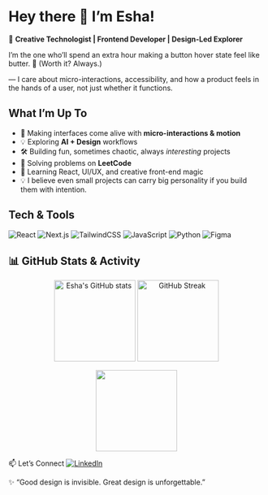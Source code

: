 # Hey there 👋 I’m Esha!  

🌸 **Creative Technologist | Frontend Developer | Design-Led Explorer**  

I’m the one who’ll spend an extra hour making a button hover state feel like butter. 🧈 (Worth it? Always.)

— I care about micro-interactions, accessibility, and how a product feels in the hands of a user, not just whether it functions.



## What I’m Up To
- 🎨 Making interfaces come alive with **micro-interactions & motion**  
- 💡 Exploring **AI + Design** workflows  
- 🛠️ Building fun, sometimes chaotic, always *interesting* projects  
- 🧩 Solving problems on **LeetCode**
- 🌱 Learning React, UI/UX, and creative front-end magic
- 💡 I believe even small projects can carry big personality if you build them with intention.



## Tech & Tools
![React](https://img.shields.io/badge/React-20232A?style=for-the-badge&logo=react&logoColor=61DAFB)
![Next.js](https://img.shields.io/badge/Next.js-000000?style=for-the-badge&logo=nextdotjs&logoColor=white)
![TailwindCSS](https://img.shields.io/badge/Tailwind-06B6D4?style=for-the-badge&logo=tailwindcss&logoColor=white)
![JavaScript](https://img.shields.io/badge/JavaScript-F7E017?style=for-the-badge&logo=javascript&logoColor=000000)
![Python](https://img.shields.io/badge/Python-3776AB?style=for-the-badge&logo=python&logoColor=white)
![Figma](https://img.shields.io/badge/Figma-000000?style=for-the-badge&logo=figma&logoColor=white)



## 📊 GitHub Stats & Activity
<p align="center">
  <img src="https://github-readme-stats.vercel.app/api?username=esha-sha&show_icons=true&theme=radical" alt="Esha's GitHub stats" height="160"/>
  <img src="https://github-readme-streak-stats.herokuapp.com/?user=esha-sha&theme=radical" alt="GitHub Streak" height="160"/>
</p>

<p align="center">
  <img src="https://github-readme-stats.vercel.app/api/top-langs/?username=esha-sha&layout=compact&theme=radical" height="160"/>
</p>
  


📫 Let’s Connect
[![LinkedIn](https://img.shields.io/badge/LinkedIn-0077B5?style=for-the-badge&logo=linkedin&logoColor=white)](www.linkedin.com/in/esha-valunj)  




✨ “Good design is invisible. Great design is unforgettable.”


<!--
**esha-sha/esha-sha** is a ✨ _special_ ✨ repository because its `README.md` (this file) appears on your GitHub profile.

Here are some ideas to get you started:

- 🔭 I’m currently working on ...
- 🌱 I’m currently learning ...
- 👯 I’m looking to collaborate on ...
- 🤔 I’m looking for help with ...
- 💬 Ask me about ...
- 📫 How to reach me: ...
- 😄 Pronouns: ...
- ⚡ Fun fact: ...
-->
